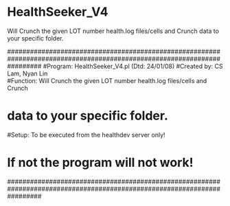 # HealthSeeker_V4
Will Crunch the given LOT number health.log files/cells and Crunch data to your specific folder.


#########################################################################################################################
#Program:       HealthSeeker_V4.pl                                                                 	 (Dtd: 24/01/08)
#Created by:    CS Lam, Nyan Lin                                                                        
#Function:      Will Crunch the given LOT number health.log files/cells and Crunch                 			
#               data to your specific folder.					                        
#Setup:         To be executed from the healthdev server only!								
#               If not the program will not work!                                                       
#########################################################################################################################
